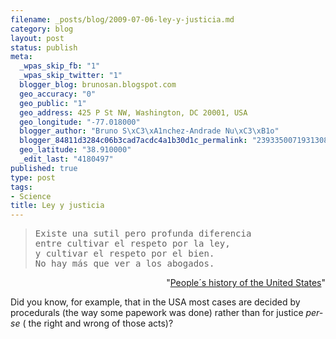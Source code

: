 ```yaml
--- 
filename: _posts/blog/2009-07-06-ley-y-justicia.md
category: blog
layout: post
status: publish
meta: 
  _wpas_skip_fb: "1"
  _wpas_skip_twitter: "1"
  blogger_blog: brunosan.blogspot.com
  geo_accuracy: "0"
  geo_public: "1"
  geo_address: 425 P St NW, Washington, DC 20001, USA
  geo_longitude: "-77.018000"
  blogger_author: "Bruno S\xC3\xA1nchez-Andrade Nu\xC3\xB1o"
  blogger_84811d3284c06b3cad7acdc4a1b30d1c_permalink: "2393350071931308608"
  geo_latitude: "38.910000"
  _edit_last: "4180497"
published: true
type: post
tags: 
- Science
title: Ley y justicia
---
```

<blockquote>
<pre>Existe una sutil pero profunda diferencia 
entre cultivar el respeto por la ley, 
y cultivar el respeto por el bien. 
No hay más que ver a los abogados.</pre>
</blockquote>
<p style="text-align:right;">"<a href="https://en.wikipedia.org/wiki/A_People's_History_of_the_United_States">People´s history of the United States</a>"</p>
<p style="text-align:left;">Did you know, for example, that in the USA most cases are decided by procedurals (the way some papework was done) rather than for justice <em>per-se</em> ( the right and wrong of those acts)?</p>
